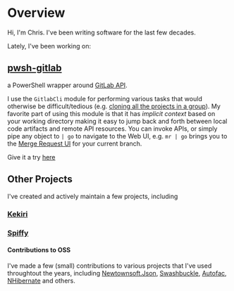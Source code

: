 # Overview

Hi, I'm Chris.  I've been writing software for the last few decades.

Lately, I've been working on:

## [pwsh-gitlab](https://github.com/chris-peterson/pwsh-gitlab)

a PowerShell wrapper around [GitLab API](https://docs.gitlab.com/ee/api/).

I use the `GitlabCli` module for performing various tasks that would otherwise be difficult/tedious (e.g. [cloning all the projects in a group](https://github.com/chris-peterson/pwsh-gitlab#clone-gitlabgroup-aka-copy-gitlabgrouptolocalfilesystem)).
My favorite part of using this module is that it has _implicit context_ based on your working directory making it easy to jump back and forth between
local code artifacts and remote API resources.  You can invoke APIs, or simply pipe any object to `| go` to navigate to the Web UI, e.g. `mr | go`
brings you to the [Merge Request UI](https://docs.gitlab.com/ee/user/project/merge_requests/) for your current branch.

Give it a try [here](https://github.com/chris-peterson/pwsh-gitlab#getting-started)

## Other Projects

I've created and actively maintain a few projects, including

### [Kekiri](https://github.com/chris-peterson/kekiri#overview)

### [Spiffy](https://github.com/chris-peterson/spiffy/#overview)

#### Contributions to OSS

I've made a few (small) contributions to various projects that I've used throughtout the years, including
[Newtownsoft.Json](https://github.com/JamesNK/Newtonsoft.Json),
[Swashbuckle](https://github.com/domaindrivendev/Swashbuckle.WebApi),
[Autofac](https://github.com/autofac/Autofac),
[NHibernate](https://github.com/nhibernate/nhibernate-core) and others. 
